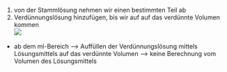 1. von der Stammlösung nehmen wir einen bestimmten Teil ab 
2. Verdünnungslösung hinzufügen, bis wir auf auf das verdünnte Volumen kommen  
![](Pasted%20image%2020240514114823.png)
- ab dem ml-Bereich --> Auffüllen der Verdünnungslösung mittels Lösungsmittels auf das verdünnte Volumen --> keine Berechnung vom Volumen des Lösungsmittels 